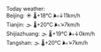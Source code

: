Today weather:  
Beijing: ☀️ 🌡️+18°C 🌬️↓11km/h  
Tianjin: 🌫  🌡️+20°C 🌬️↘7km/h  
Shijiazhuang: 🌫  🌡️+19°C 🌬️↓0km/h  
Tangshan: 🌫  🌡️+20°C 🌬️↘7km/h  

